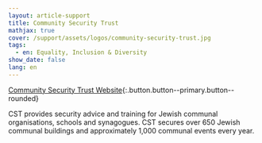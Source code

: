 ```yaml
---
layout: article-support
title: Community Security Trust
mathjax: true
cover: /support/assets/logos/community-security-trust.jpg
tags:
  - en: Equality, Inclusion & Diversity
show_date: false
lang: en
---
```


[Community Security Trust Website](https://cst.org.uk/){:.button.button--primary.button--rounded}

CST provides security advice and training for Jewish communal organisations, schools and synagogues. CST secures over 650 Jewish communal buildings and approximately 1,000 communal events every year.

